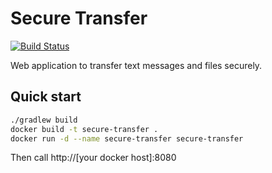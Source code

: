 # Secure Transfer

[![Build Status](https://api.travis-ci.org/osiegmar/setra.svg)](https://travis-ci.org/osiegmar/setra)

Web application to transfer text messages and files securely.

## Quick start

```sh
./gradlew build
docker build -t secure-transfer .
docker run -d --name secure-transfer secure-transfer
```

Then call http://[your docker host]:8080
